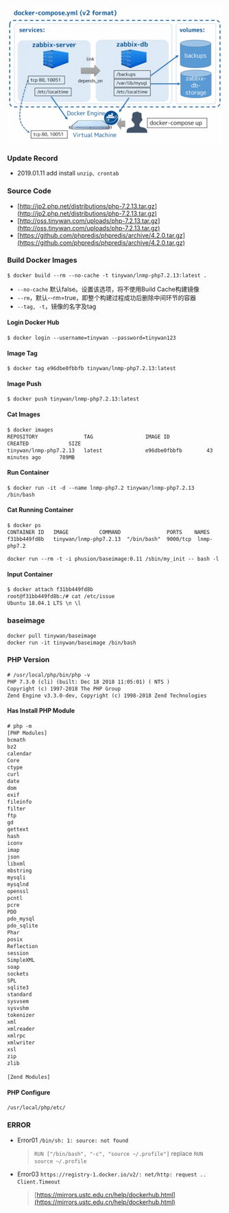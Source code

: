 ![Zabbix-Share-docker-compose.yml.png](images/Zabbix-Share-docker-compose.yml.png)  

### Update Record

* 2019.01.11 add install `unzip、crontab`  

### Source Code

* [http://jp2.php.net/distributions/php-7.2.13.tar.gz](http://jp2.php.net/distributions/php-7.2.13.tar.gz)
* [http://oss.tinywan.com/uploads/php-7.2.13.tar.gz](http://oss.tinywan.com/uploads/php-7.2.13.tar.gz)
* [https://github.com/phpredis/phpredis/archive/4.2.0.tar.gz](https://github.com/phpredis/phpredis/archive/4.2.0.tar.gz)

### Build Docker Images

```
$ docker build --rm --no-cache -t tinywan/lnmp-php7.2.13:latest .
```

* `--no-cache` 默认false。设置该选项，将不使用Build Cache构建镜像
* `--rm`，默认--rm=true，即整个构建过程成功后删除中间环节的容器
* `--tag, -t`，镜像的名字及tag

#### Login Docker Hub
```
$ docker login --username=tinywan --password=tinywan123
```

#### Image Tag 
```
$ docker tag e96dbe0fbbfb tinywan/lnmp-php7.2.13:latest
```

#### Image Push 
```
$ docker push tinywan/lnmp-php7.2.13:latest
```

#### Cat Images

```
$ docker images
REPOSITORY               TAG                 IMAGE ID            CREATED             SIZE
tinywan/lnmp-php7.2.13   latest              e96dbe0fbbfb        43 minutes ago      789MB
```

#### Run Container

```
$ docker run -it -d --name lnmp-php7.2 tinywan/lnmp-php7.2.13 /bin/bash
```

#### Cat Running Container

```
$ docker ps
CONTAINER ID   IMAGE          COMMAND               PORTS    NAMES
f31bb449fd8b   tinywan/lnmp-php7.2.13  "/bin/bash"  9000/tcp  lnmp-php7.2
```

```
docker run --rm -t -i phusion/baseimage:0.11 /sbin/my_init -- bash -l
```
#### Input Container

```
$ docker attach f31bb449fd8b
root@f31bb449fd8b:/# cat /etc/issue
Ubuntu 18.04.1 LTS \n \l
```

### baseimage 

```
docker pull tinywan/baseimage
docker run -it tinywan/baseimage /bin/bash
```

### PHP Version

```
# /usr/local/php/bin/php -v
PHP 7.3.0 (cli) (built: Dec 18 2018 11:05:01) ( NTS )
Copyright (c) 1997-2018 The PHP Group
Zend Engine v3.3.0-dev, Copyright (c) 1998-2018 Zend Technologies
```

#### Has Install  PHP Module
```
# php -m
[PHP Modules]
bcmath
bz2
calendar
Core
ctype
curl
date
dom
exif
fileinfo
filter
ftp
gd
gettext
hash
iconv
imap
json
libxml
mbstring
mysqli
mysqlnd
openssl
pcntl
pcre
PDO
pdo_mysql
pdo_sqlite
Phar
posix
Reflection
session
SimpleXML
soap
sockets
SPL
sqlite3
standard
sysvsem
sysvshm
tokenizer
xml
xmlreader
xmlrpc
xmlwriter
xsl
zip
zlib

[Zend Modules]

```
#### PHP Configure
```
/usr/local/php/etc/
```

### ERROR

* Error01 `/bin/sh: 1: source: not found`
    > `RUN ["/bin/bash", "-c", "source ~/.profile"]` replace `RUN source ~/.profile `
* Error03 `https://registry-1.docker.io/v2/: net/http: request .. Client.Timeout`  
    >  [https://mirrors.ustc.edu.cn/help/dockerhub.html](https://mirrors.ustc.edu.cn/help/dockerhub.html)
